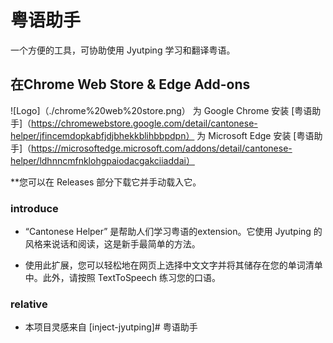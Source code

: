 # 粤语助手

一个方便的工具，可协助使用 Jyutping 学习和翻译粤语。

## 在Chrome Web Store & Edge Add-ons

![Logo]（./chrome%20web%20store.png）
为 Google Chrome 安装 [粤语助手]（https://chromewebstore.google.com/detail/cantonese-helper/jfincemdopkabfjdjbhekkblihbbpdpn）
为 Microsoft Edge 安装 [粤语助手]（https://microsoftedge.microsoft.com/addons/detail/cantonese-helper/ldhnncmfnklohgpaiodacgakciiaddai）

**您可以在 Releases 部分下载它并手动载入它。
### introduce
 * “Cantonese Helper” 是帮助人们学习粤语的extension。它使用 Jyutping 的风格来说话和阅读，这是新手最简单的方法。

* 使用此扩展，您可以轻松地在网页上选择中文文字并将其储存在您的单词清单中。此外，请按照 TextToSpeech 练习您的口语。

### relative
* 本项目灵感来自 [inject-jyutping]# 粤语助手

